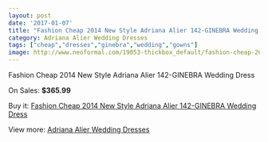 ```yaml
---
layout: post
date: '2017-01-07'
title: "Fashion Cheap 2014 New Style Adriana Alier 142-GINEBRA Wedding Dress"
category: Adriana Alier Wedding Dresses
tags: ["cheap","dresses","ginebra","wedding","gowns"]
image: http://www.neoformal.com/19053-thickbox_default/fashion-cheap-2014-new-style-adriana-alier-142-ginebra-wedding-dress.jpg
---
```

Fashion Cheap 2014 New Style Adriana Alier 142-GINEBRA Wedding Dress

On Sales: **$365.99**
<a href="https://www.neoformal.com/en/adriana-alier-wedding-dresses-2014/6092-fashion-cheap-2014-new-style-adriana-alier-142-ginebra-wedding-dress.html"><amp-img layout="responsive" width="600" height="600" src="//www.neoformal.com/19053-thickbox_default/fashion-cheap-2014-new-style-adriana-alier-142-ginebra-wedding-dress.jpg" alt="Fashion Cheap 2014 New Style Adriana Alier 142-GINEBRA Wedding Dress 0" /></a>
<a href="https://www.neoformal.com/en/adriana-alier-wedding-dresses-2014/6092-fashion-cheap-2014-new-style-adriana-alier-142-ginebra-wedding-dress.html"><amp-img layout="responsive" width="600" height="600" src="//www.neoformal.com/19057-thickbox_default/fashion-cheap-2014-new-style-adriana-alier-142-ginebra-wedding-dress.jpg" alt="Fashion Cheap 2014 New Style Adriana Alier 142-GINEBRA Wedding Dress 1" /></a>
<a href="https://www.neoformal.com/en/adriana-alier-wedding-dresses-2014/6092-fashion-cheap-2014-new-style-adriana-alier-142-ginebra-wedding-dress.html"><amp-img layout="responsive" width="600" height="600" src="//www.neoformal.com/19056-thickbox_default/fashion-cheap-2014-new-style-adriana-alier-142-ginebra-wedding-dress.jpg" alt="Fashion Cheap 2014 New Style Adriana Alier 142-GINEBRA Wedding Dress 2" /></a>
<a href="https://www.neoformal.com/en/adriana-alier-wedding-dresses-2014/6092-fashion-cheap-2014-new-style-adriana-alier-142-ginebra-wedding-dress.html"><amp-img layout="responsive" width="600" height="600" src="//www.neoformal.com/19055-thickbox_default/fashion-cheap-2014-new-style-adriana-alier-142-ginebra-wedding-dress.jpg" alt="Fashion Cheap 2014 New Style Adriana Alier 142-GINEBRA Wedding Dress 3" /></a>
<a href="https://www.neoformal.com/en/adriana-alier-wedding-dresses-2014/6092-fashion-cheap-2014-new-style-adriana-alier-142-ginebra-wedding-dress.html"><amp-img layout="responsive" width="600" height="600" src="//www.neoformal.com/19054-thickbox_default/fashion-cheap-2014-new-style-adriana-alier-142-ginebra-wedding-dress.jpg" alt="Fashion Cheap 2014 New Style Adriana Alier 142-GINEBRA Wedding Dress 4" /></a>

Buy it: [Fashion Cheap 2014 New Style Adriana Alier 142-GINEBRA Wedding Dress](https://www.neoformal.com/en/adriana-alier-wedding-dresses-2014/6092-fashion-cheap-2014-new-style-adriana-alier-142-ginebra-wedding-dress.html "Fashion Cheap 2014 New Style Adriana Alier 142-GINEBRA Wedding Dress")

View more: [Adriana Alier Wedding Dresses](https://www.neoformal.com/en/79-adriana-alier-wedding-dresses-2014 "Adriana Alier Wedding Dresses")